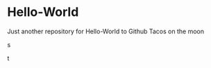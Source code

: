 # Hello-World
Just another repository for Hello-World to Github
Tacos on the moon








































s






t














































































